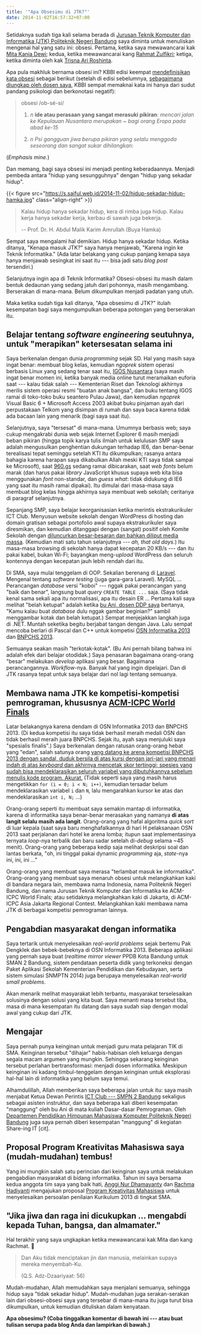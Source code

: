```yaml
---
title: '"Apa Obsesimu di JTK?"'
date: 2014-11-02T16:57:32+07:00
---
```

Setidaknya sudah tiga kali selama berada di [Jurusan Teknik Komputer dan Informatika (JTK) Politeknik Negeri Bandung][1] saya diminta untuk menuliskan mengenai hal yang satu ini: obsesi. Pertama, ketika saya mewawancarai kak [Mita Kania Dewi][2]; kedua, ketika mewawancarai kang [Rahmat Zulfikri][3]; ketiga, ketika diminta oleh kak [Trisna Ari Roshinta][4].

Apa pula makhluk bernama obsesi ini? KBBI edisi keempat [mendefinisikan kata obsesi][5] sebagai berikut (setelah di edisi sebelumnya, [sebagaimana diungkap oleh dosen saya][6], KBBI sempat memaknai kata ini hanya dari sudut pandang psikologi dan berkonotasi negatif):

> obsesi /ob-sé-si/
> 
> 1. _n_ **ide atau perasaan yang sangat merasuki pikiran**: _mencari jalan ke Kepulauan Nusantara merupakan ~ bagi orang Eropa pada abad ke-15_
> 
> 2. _n_ _Psi_ _gangguan jiwa berupa pikiran yang selalu menggoda seseorang dan sangat sukar dihilangkan_:

(_Emphasis mine._)

Dan memang, bagi saya obsesi ini menjadi penting keberadaannya. Menjadi pembeda antara "hidup yang sesungguhnya" dengan "hidup yang sekadar hidup".

{{< figure src="https://s.saiful.web.id/2014-11-02/hidup-sekadar-hidup-hamka.jpg" class="align-right" >}}

> Kalau hidup hanya sekadar hidup, kera di rimba juga hidup. Kalau kerja hanya sekadar kerja, kerbau di sawah juga bekerja.
> 
> -- Prof. Dr. H. Abdul Malik Karim Amrullah (Buya Hamka)

<!--more-->

Sempat saya mengalami hal demikian. Hidup hanya sekadar hidup. Ketika ditanya, "Kenapa masuk JTK?" saya hanya menjawab, "Karena ingin ke Teknik Informatika." (Ada latar belakang yang cukup panjang kenapa saya hanya menjawab sesingkat ini saat itu --- bisa jadi satu _blog post_ tersendiri.)

Selanjutnya ingin apa di Teknik Informatika? Obsesi-obsesi itu masih dalam bentuk dedaunan yang sedang jatuh dari pohonnya, masih mengambang. Berserakan di mana-mana. Belum dikumpulkan menjadi padatan yang utuh.

Maka ketika sudah tiga kali ditanya, "Apa obsesimu di JTK?" itulah kesempatan bagi saya mengumpulkan beberapa potongan yang berserakan itu.

## Belajar tentang _software engineering_ seutuhnya, untuk "merapikan" ketersesatan selama ini

Saya berkenalan dengan dunia _programming_ sejak SD. Hal yang masih saya ingat benar: membuat blog kelas, kemudian _ngoprek_ sistem operasi berbasis Linux yang sedang tenar saat itu, [IGOS Nusantara][7] (saya masih ingat benar momen ini, ketika banyak media online turut meramaikan euforia saat --- kalau tidak salah --- Kementerian Riset dan Teknologi akhirnya merilis sistem operasi resmi "buatan anak bangsa", dan buku tentang IGOS ramai di toko-toko buku seantero Pulau Jawa), dan kemudian _ngoprek_ Visual Basic 6 + Microsoft Access 2003 akibat buku pinjaman ayah dari perpustakaan Telkom yang disimpan di rumah dan saya baca karena tidak ada bacaan lain yang menarik (bagi saya saat itu).

Selanjutnya, saya "tersesat" di mana-mana. Umumnya berbasis web; saya cukup mengakrabi dunia web sejak Internet Explorer 6 masih menjadi beban pikiran (hingga topik karya tulis ilmiah untuk kelulusan SMP saya adalah mengusulkan penghentian dukungan terhadap IE6, dan benar-benar terealisasi tepat seminggu setelah KTI itu dikumpulkan; rasanya antara bahagia karena harapan saya dikabulkan Allah meski KTI saya tidak sampai ke Microsoft), saat [960.gs][8] sedang ramai dibicarakan, saat _web fonts_ belum marak (dan harus pakai _library_ JavaScript khusus supaya web kita bisa menggunakan _font_ non-standar, dan _guess what_: tidak didukung di IE6 yang saat itu masih ramai dipakai). Itu dimulai dari masa-masa saya membuat blog kelas hingga akhirnya saya membuat web sekolah; ceritanya di paragraf selanjutnya.

Sepanjang SMP, saya belajar keorganisasian ketika merintis ekstrakurikuler ICT Club. Menyusun website sekolah dengan WordPress di hosting dan domain gratisan sebagai portofolio awal supaya ekstrakurikuler saya diresmikan, dan kemudian ditanggapi dengan (sangat) positif oleh Komite Sekolah dengan [diluncurkan besar-besaran dan bahkan diliput media massa][9]. (Kemudian mati satu tahun selanjutnya --- _ah, that old days_.) Itu masa-masa browsing di sekolah hanya dapat kecepatan 20 KB/s --- dan itu pakai kabel, bukan Wi-Fi; bayangkan meng-_upload_ WordPress dan seluruh kontennya dengan kecepatan jauh lebih rendah dari itu.

Di SMA, saya mulai tenggelam di OOP. Sekalian berenang di [Laravel][10]. Mengenal tentang _software testing_ (juga gara-gara Laravel). MySQL ... Perancangan _database_ versi "koboi" --- nggak pakai perancangan yang "baik dan benar", langsung buat _query_ `CREATE TABLE ...` saja. (Saya tidak kenal sama sekali apa itu normalisasi, apa itu desain ER ... Pertama kali saya melihat "belah ketupat" adalah ketika [bu Ani, dosen DDP saya][11] bertanya, "Kamu kalau buat _database_ dulu nggak gambar beginian?" sambil menggambar kotak dan belah ketupat.) Sempat menjejakkan langkah juga di .NET. Muntah seketika begitu berjabat tangan dengan Java. Lalu sempat mencoba berlari di Pascal dan C++ untuk kompetisi [OSN Informatika 2013][12] dan [BNPCHS 2013][13].

Semuanya seakan masih "terkotak-kotak". (Bu Ani pernah bilang bahwa ini adalah efek dari belajar otodidak.) Saya penasaran bagaimana orang-orang "besar" melakukan _develop_ aplikasi yang besar. Bagaimana perancangannya. _Workflow_-nya. Banyak hal yang ingin dipelajari. Dan di JTK rasanya tepat untuk saya belajar dari nol lagi tentang semuanya.

## Membawa nama JTK ke kompetisi-kompetisi pemrograman, khususnya [ACM-ICPC World Finals][14]

Latar belakangnya karena dendam di OSN Informatika 2013 dan BNPCHS 2013. (Di kedua kompetisi itu saya tidak berhasil meraih medali OSN dan tidak berhasil meraih juara BNPCHS. Sejak itu, ayah saya menjuluki saya "spesialis finalis".) Saya berkenalan dengan ratusan orang-orang hebat yang "edan", salah satunya orang [yang datang ke arena kompetisi BNPCHS 2013 dengan sandal, duduk bersila di atas kursi dengan jari-jari yang menari indah di atas _keyboard_ dan akhirnya mencetak skor tertinggi; spesies yang sudah bisa mendeklarasikan seluruh variabel yang dibutuhkannya sebelum menulis kode program. Akurat.][15] (Tidak seperti saya yang masih harus mengetikkan `for (i = 0; i < N; i++)`, kemudian tersadar belum mendeklarasikan variabel `i` dan `N`, lalu mengarahkan kursor ke atas dan mendeklarasikan `int i, N;` ...)

Orang-orang seperti itu membuat saya semakin mantap di informatika, karena di informatika saya benar-benar merasakan yang namanya **di atas langit selalu masih ada langit**. Orang-orang yang hafal algoritma _quick sort_ di luar kepala (saat saya baru menghafalkannya di hari H pelaksanaan OSN 2013 saat perjalanan dari hotel ke arena lomba; itupun saat implementasinya ternyata _loop_-nya terbalik dan baru sadar setelah di-_debug_ selama ~45 menit). Orang-orang yang beberapa kedip saja melihat deskripsi soal dan lantas berkata, "oh, ini tinggal pakai dynamic _programming_ aja, _state_-nya ini, ini, ini ..."

Orang-orang yang membuat saya merasa "terlambat masuk ke informatika". Orang-orang yang membuat saya menaruh obsesi untuk melangkahkan kaki di bandara negara lain, membawa nama Indonesia, nama Politeknik Negeri Bandung, dan nama Jurusan Teknik Komputer dan Informatika ke ACM-ICPC World Finals; atau setidaknya melangkahkan kaki di Jakarta, di ACM-ICPC Asia Jakarta Regional Contest. Melangkahkan kaki membawa nama JTK di berbagai kompetisi pemrograman lainnya.

## Pengabdian masyarakat dengan informatika

Saya tertarik untuk menyelesaikan _real-world problems_ sejak bertemu Pak Dengklek dan bebek-bebeknya di OSN Informatika 2013. Beberapa aplikasi yang pernah saya buat (_realtime mirror viewer_ PPDB Kota Bandung untuk SMAN 2 Bandung, sistem pendataan peserta didik yang terkoneksi dengan Paket Aplikasi Sekolah Kementerian Pendidikan dan Kebudayaan, serta sistem simulasi SNMPTN 2014) juga berupaya menyelesaikan _real-world small problems_.

Akan menarik melihat masyarakat lebih terbantu, masyarakat terselesaikan solusinya dengan solusi yang kita buat. Saya menanti masa tersebut tiba, masa di mana kesempatan itu datang dan saya sudah siap dengan modal awal yang cukup dari JTK.

## Mengajar

Saya pernah punya keinginan untuk menjadi guru mata pelajaran TIK di SMA. Keinginan tersebut "dihajar" habis-habisan oleh keluarga dengan segala macam argumen yang mungkin. Sehingga sekarang keinginan tersebut perlahan bertransformasi: menjadi dosen informatika. Meskipun keinginan ini kadang timbul-tenggelam dengan keinginan untuk eksplorasi hal-hal lain di informatika yang belum saya temui.

Alhamdulillah, Allah memberikan saya beberapa jalan untuk itu: saya masih menjabat Ketua Dewan Perintis [ICT Club --- SMPN 2 Bandung][16] sekaligus sebagai asisten instruktur, dan saya beberapa kali diberi kesempatan "manggung" oleh bu Ani di mata kuliah Dasar-dasar Pemrograman. Oleh [Departemen Pendidikan Himpunan Mahasiswa Komputer Politeknik Negeri Bandung][17] juga saya pernah diberi kesempatan "manggung" di kegiatan Share-ing IT [cit].

## Proposal Program Kreativitas Mahasiswa saya (mudah-mudahan) tembus!

Yang ini mungkin salah satu perincian dari keinginan saya untuk melakukan pengabdian masyarakat di bidang informatika. Tahun ini saya bersama kedua anggota tim saya yang baik hati, [Anggi Nur Dhamayanty][18] dan [Rachma Hadiyanti][19] mengajukan proposal [Program Kreativitas Mahasiswa][20] untuk menyelesaikan persoalan penilaian Kurikulum 2013 di tingkat SMA.

## "Jika jiwa dan raga ini dicukupkan ... mengabdi kepada Tuhan, bangsa, dan almamater."

Hal terakhir yang saya ungkapkan ketika mewawancarai kak Mita dan kang Rachmat. 🙂

> Dan Aku tidak menciptakan jin dan manusia, melainkan supaya mereka menyembah-Ku.
> 
> (Q.S. Adz-Dzaariyaat: 56)

Mudah-mudahan, Allah memudahkan saya menjalani semuanya, sehingga hidup saya "tidak sekadar hidup". Mudah-mudahan juga serakan-serakan lain dari obsesi-obsesi saya yang tersebar di mana-mana itu juga turut bisa dikumpulkan, untuk kemudian dituliskan dalam kenyataan.

**Apa obsesimu? (Coba tinggalkan komentar di bawah ini --- atau buat tulisan serupa pada blog Anda dan lampirkan di bawah.)**

[1]: http://jtk.polban.ac.id/
[2]: https://www.facebook.com/kenny.samudera?fref=ts
[3]: https://www.facebook.com/Rahmatzulfikri?fref=ts
[4]: https://www.facebook.com/trisna.roshinta?ref=ts&fref=ts
[5]: http://kbbi4.portalbahasa.com/entri/obsesi
[6]: https://anirahma.wordpress.com/2014/10/01/obsesi/
[7]: http://igos-nusantara.or.id/
[8]: http://960.gs/
[9]: http://inet.detik.com/read/2009/05/30/153643/1139834/398/wuih-anak-smp-bisa-kelola-situs-sekolah-sendiri
[10]: http://laravel.com/
[11]: http://anirahma.wordpress.com/
[12]: http://osndikbud.com/
[13]: http://competition.binus.ac.id/bnpchs2013/
[14]: http://icpc.baylor.edu/worldfinals
[15]: https://www.facebook.com/rais.fathin?fref=ts
[16]: http://www.facebook.com/ict.smpn2bdg/
[17]: http://himakom.jtk.polban.ac.id/
[18]: https://www.facebook.com/anggienur?fref=ts
[19]: https://www.facebook.com/imahadiyanti?fref=ts
[20]: http://id.wikipedia.org/wiki/Program_Kreativitas_Mahasiswa
